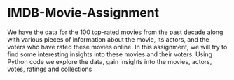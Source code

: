 # IMDB-Movie-Assignment
We  have the data for the 100 top-rated movies from the past decade along with various pieces of information about the movie, its actors, and the voters who have rated these movies online. In this assignment, we will try to find some interesting insights into these movies and their voters. Using Python code we explore the data, gain insights into the movies, actors, votes, ratings and collections
